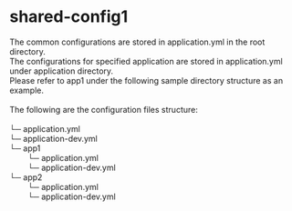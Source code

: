 # shared-config1

The common configurations are stored in application.yml in the root directory.<br />
The configurations for specified application are stored in application.yml under application directory.<br />
Please refer to app1 under the following sample directory structure as an example.<br /> 
<br />
The following are the configuration files structure:<br />
<br />
└─ application.yml<br />
└─ application-dev.yml<br />
└─ app1<br />
&nbsp;&emsp;&emsp;└─ application.yml<br />
&nbsp;&emsp;&emsp;└─ application-dev.yml<br />
└─ app2<br />
&nbsp;&emsp;&emsp;└─ application.yml<br />
&nbsp;&emsp;&emsp;└─ application-dev.yml<br />
